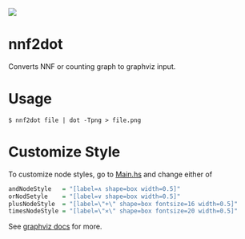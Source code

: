 ![](examples/8_queens_std_ccg.png)
# nnf2dot
Converts NNF or counting graph to graphviz input.

# Usage 
```console
$ nnf2dot file | dot -Tpng > file.png
```

# Customize Style
To customize node styles, go to [Main.hs](Main.hs) and change either of 
```haskell
andNodeStyle   = "[label=∧ shape=box width=0.5]"
orNodSetyle    = "[label=∨ shape=box width=0.5]"
plusNodeStyle  = "[label=\"+\" shape=box fontsize=16 width=0.5]"
timesNodeStyle = "[label=\"✕\" shape=box fontsize=20 width=0.5]"
```
See [graphviz docs](https://graphviz.org/documentation/) for more.